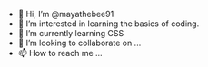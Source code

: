 - 👋 Hi, I’m @mayathebee91
- 👀 I’m interested in learning the basics of coding.
- 🌱 I’m currently learning CSS
- 💞️ I’m looking to collaborate on ...
- 📫 How to reach me ...

<!---
mayathebee91/mayathebee91 is a ✨ special ✨ repository because its `README.md` (this file) appears on your GitHub profile.
You can click the Preview link to take a look at your changes.
--->
